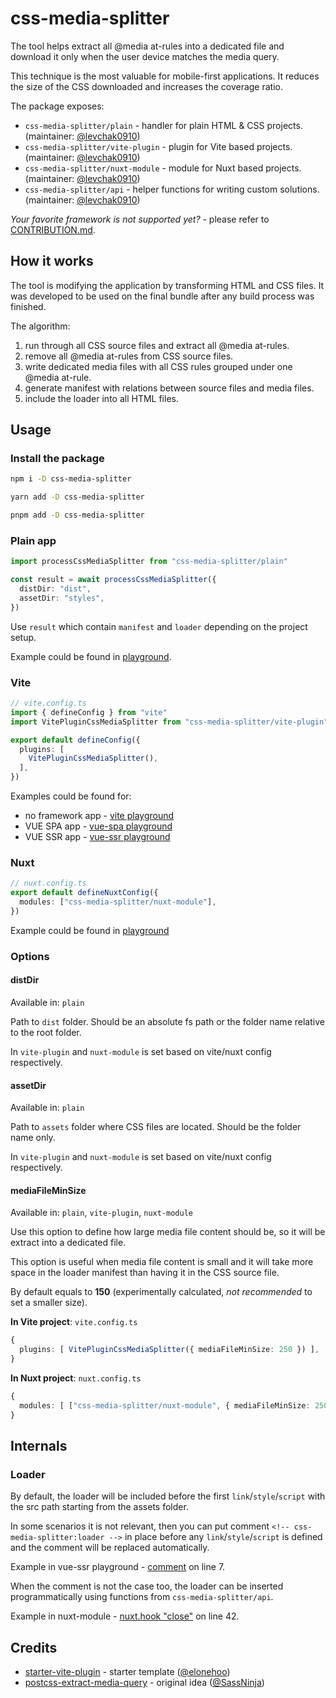 # css-media-splitter

The tool helps extract all @media at-rules into a dedicated file and download it only when the user device matches the media query.

This technique is the most valuable for mobile-first applications. It reduces the size of the CSS downloaded and increases the coverage ratio.

The package exposes:

- `css-media-splitter/plain` - handler for plain HTML & CSS projects. (maintainer: [@levchak0910](https://github.com/levchak0910))
- `css-media-splitter/vite-plugin` - plugin for Vite based projects. (maintainer: [@levchak0910](https://github.com/levchak0910))
- `css-media-splitter/nuxt-module` - module for Nuxt based projects. (maintainer: [@levchak0910](https://github.com/levchak0910))
- `css-media-splitter/api` - helper functions for writing custom solutions. (maintainer: [@levchak0910](https://github.com/levchak0910))

_Your favorite framework is not supported yet?_ - please refer to [CONTRIBUTION.md](./CONTRIBUTING.md#new-integration).

## How it works

The tool is modifying the application by transforming HTML and CSS files. It was developed to be used on the final bundle after any build process was finished.

The algorithm:

1. run through all CSS source files and extract all @media at-rules.
2. remove all @media at-rules from CSS source files.
3. write dedicated media files with all CSS rules grouped under one @media at-rule.
4. generate manifest with relations between source files and media files.
5. include the loader into all HTML files.

## Usage

### Install the package

```bash
npm i -D css-media-splitter
```

```bash
yarn add -D css-media-splitter
```

```bash
pnpm add -D css-media-splitter
```

### Plain app

```ts
import processCssMediaSplitter from "css-media-splitter/plain"

const result = await processCssMediaSplitter({
  distDir: "dist",
  assetDir: "styles",
})
```

Use `result` which contain `manifest` and `loader` depending on the project setup.

Example could be found in [playground](./playground/plain/media-splitter.ts).

### Vite

```ts
// vite.config.ts
import { defineConfig } from "vite"
import VitePluginCssMediaSplitter from "css-media-splitter/vite-plugin"

export default defineConfig({
  plugins: [
    VitePluginCssMediaSplitter(),
  ],
})
```

Examples could be found for:

- no framework app - [vite playground](./playground/vite/vite.config.ts)
- VUE SPA app - [vue-spa playground](./playground/vue-spa/vite.config.ts)
- VUE SSR app - [vue-ssr playground](./playground/vue-spa/vite.config.ts)

### Nuxt

```ts
// nuxt.config.ts
export default defineNuxtConfig({
  modules: ["css-media-splitter/nuxt-module"],
})
```

Example could be found in [playground](./playground/nuxt/nuxt.config.ts)

### Options

#### distDir

Available in: `plain`

Path to `dist` folder. Should be an absolute fs path or the folder name relative to the root folder.

In `vite-plugin` and `nuxt-module` is set based on vite/nuxt config respectively.

#### assetDir

Available in: `plain`

Path to `assets` folder where CSS files are located. Should be the folder name only.

In `vite-plugin` and `nuxt-module` is set based on vite/nuxt config respectively.

#### mediaFileMinSize

Available in: `plain`, `vite-plugin`, `nuxt-module`

Use this option to define how large media file content should be, so it will be extract into a dedicated file.

This option is useful when media file content is small and it will take more space in the loader manifest than having it in the CSS source file.

By default equals to **150** (experimentally calculated, _not recommended_ to set a smaller size).

**In Vite project**: `vite.config.ts`

```ts
{
  plugins: [ VitePluginCssMediaSplitter({ mediaFileMinSize: 250 }) ],
}
```

**In Nuxt project**: `nuxt.config.ts`

```ts
{
  modules: [ ["css-media-splitter/nuxt-module", { mediaFileMinSize: 250 }] ],
}
```

## Internals

### Loader

By default, the loader will be included before the first `link`/`style`/`script` with the src path starting from the assets folder.

In some scenarios it is not relevant, then you can put comment `<!-- css-media-splitter:loader -->` in place before any `link`/`style`/`script` is defined and the comment will be replaced automatically.

Example in vue-ssr playground - [comment](./playground/vue-ssr/index.html) on line 7.

When the comment is not the case too, the loader can be inserted programmatically using functions from `css-media-splitter/api`.

Example in nuxt-module - [nuxt.hook "close"](./src/integrations/nuxt-module.ts) on line 42.

## Credits

- [starter-vite-plugin](https://github.com/elonehoo/starter-vite-plugin) - starter template ([@elonehoo](https://github.com/elonehoo))
- [postcss-extract-media-query](https://github.com/SassNinja/postcss-extract-media-query) - original idea ([@SassNinja](https://github.com/SassNinja))
